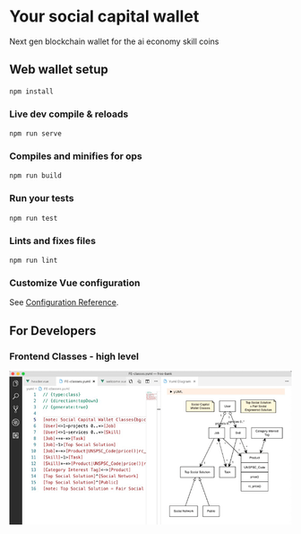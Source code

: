 # Your social capital wallet

Next gen blockchain wallet for the ai economy skill coins

## Web wallet setup

```
npm install
```

### Live dev compile & reloads

```
npm run serve
```

### Compiles and minifies for ops

```
npm run build
```

### Run your tests

```
npm run test
```

### Lints and fixes files

```
npm run lint
```

### Customize Vue configuration

See [Configuration Reference](https://cli.vuejs.org/config/).

## For Developers

### Frontend Classes - high level

![](/src/assets/Social-Capital-Wallet-Classes.png)
